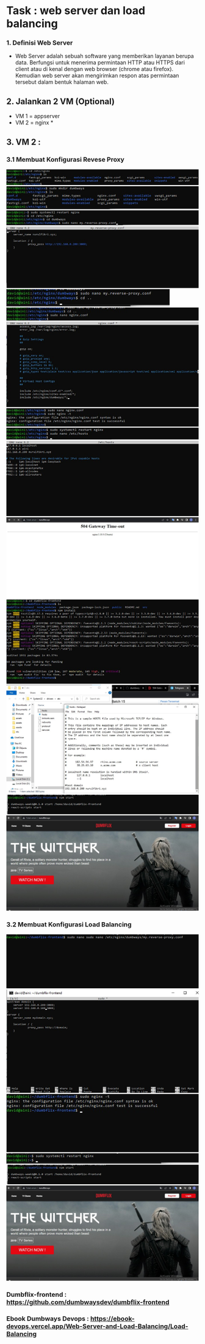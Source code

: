 # Task : web server dan load balancing

### 1. Definisi Web Server
- Web Server adalah sebuah software yang memberikan layanan berupa data. Berfungsi untuk menerima permintaan HTTP atau HTTPS dari client atau di kenal dengan web browser (chrome atau firefox). Kemudian web server akan mengirimkan respon atas permintaan tersebut dalam bentuk halaman web.

## 2. Jalankan 2 VM (Optional)
 - VM 1 = appserver
 - VM 2 = nginx *
 
 ## 3. VM 2 :
 ### 3.1 Membuat Konfigurasi Revese Proxy
 ![02](assets/2.jpg)
 ![03](assets/3.jpg)
 ![04](assets/25.jpg)
 ![05](assets/5.jpg)
 ![06](assets/6.jpg)
 ![07](assets/8.jpg)
 ![08](assets/7.jpg)
 ![09](assets/9.jpg)
 ![10](assets/12.jpg)
 ![11](assets/13.jpg)
 ![12](assets/14.jpg)
 ![13](assets/15.jpg)
 ![14](assets/16.jpg)
 ![15](assets/17.jpg)
 ![16](assets/18.jpg)
 
  ### 3.2 Membuat Konfigurasi Load Balancing
 ![17](assets/19.jpg)
 ![18](assets/20.jpg)
 ![19](assets/21.jpg)
 ![20](assets/22.jpg)
 ![21](assets/23.jpg)
 ![22](assets/24.jpg)

### Dumbflix-frontend : https://github.com/dumbwaysdev/dumbflix-frontend
### Ebook Dumbways Devops : https://ebook-devops.vercel.app/Web-Server-and-Load-Balancing/Load-Balancing
